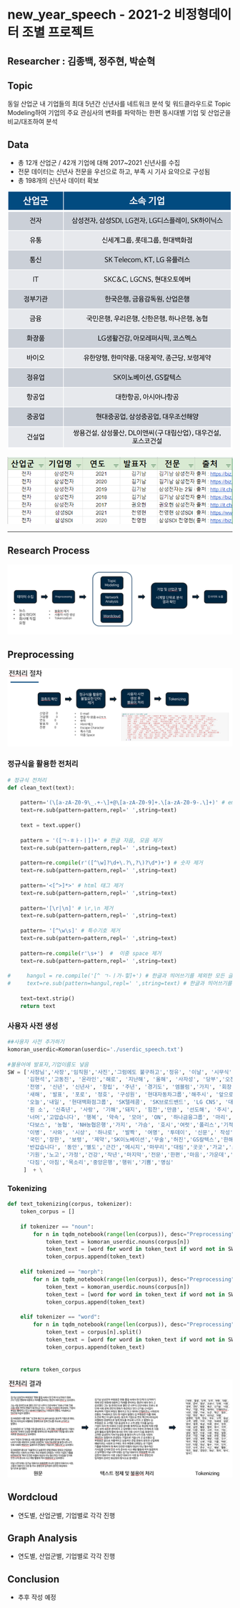 # new_year_speech - 2021-2 비정형데이터 조별 프로젝트

## Researcher : 김종백, 정주현, 박순혁

## Topic

동일 산업군 내 기업들의 최대 5년간 신년사를 네트워크 분석 및 워드클라우드로 Topic Modeling하여 기업의 주요 관심사의 변화를 파악하는 한편 동시대별 기업 및 산업군을 비교/대조하여 분석

## Data

- 총 12개 산업군 / 42개 기업에 대해 2017~2021 신년사를 수집
- 전문 데이터는 신년사 전문을 우선으로 하고, 부족 시 기사 요약으로 구성됨
- 총 198개의 신년사 데이터 확보

![collected](README.assets/collected.png)

![dataset](README.assets/dataset.png)

----------------

## Research Process

![process](README.assets/process.PNG)

## Preprocessing

![](README.assets/preprocess.PNG)

### 정규식을 활용한 전처리

```python
# 정규식 전처리
def clean_text(text):    
    
    pattern='(\[a-zA-Z0-9\_.+-\]+@\[a-zA-Z0-9]+.\[a-zA-Z0-9-.\]+)' # email제거
    text=re.sub(pattern=pattern,repl=' ',string=text)
    
    text = text.upper()
    
    pattern = '([ㄱ-ㅎㅏ-ㅣ])+' # 한글 자음, 모음 제거
    text=re.sub(pattern=pattern,repl=' ',string=text)
    
    pattern=re.compile(r'([^\w]?\d+\.?\,?\)?\d*)+') # 숫자 제거
    text=re.sub(pattern=pattern,repl=' ',string=text)
    
    pattern='<[^>]*>' # html 태그 제거
    text=re.sub(pattern=pattern,repl=' ',string=text)
    
    pattern='[\r|\n]' # \r,\n 제거
    text=re.sub(pattern=pattern,repl=' ',string=text)
    
    pattern= '[^\w\s]' # 특수기호 제거
    text=re.sub(pattern=pattern,repl=' ',string=text)
    
    pattern=re.compile(r'\s+')  #  이중 space 제거
    text=re.sub(pattern=pattern,repl=' ',string=text)

#     hangul = re.compile('[^ ㄱ-ㅣ가-힣]+') # 한글과 띄어쓰기를 제외한 모든 글자
#     text=re.sub(pattern=hangul,repl=' ',string=text) # 한글과 띄어쓰기를 제외한 모든 부분을 제거
    
    text=text.strip()
    return text
```

### 사용자 사전 생성

```python
##사용자 사전 추가하기
komoran_userdic=Komoran(userdic='./userdic_speech.txt')

#불용어에 발표자,기업이름도 넣음
SW = ['사장님','사장','임직원','사진','그럼에도 불구하고','정유', '이날', '시무식', '대표', '이사','부회장',
      '김현석','고동진', '온라인','해로', '지난해', '올해', '사자성', '당부','오전','경기', '수원', '삼성', '포스트',
      '전영', '신년', '신년사', '창립', '주년', '경기도', '엠블럼','가지', '회장', '더 가까이', '여러분', '안녕하십니까',
      '새해', '발표', '포로', '정호', '구성원', '현대자동차그룹','해주시', '앞으로', '그룹', '나가야', '경자', '니다',
      '오늘','내일', '현대백화점그룹', 'SK텔레콤', 'SK브로드밴드', 'LG CNS', '대로', '모두', '감사', '가족', '친애',
      '흰 소', '신축년', '사랑', '기해','돼지', '힘찬','만큼', '선도해', '주시', '은행장', '출처', '신아일보', '신한',
      '너머','고맙습니다', '행복', '약속', '모아', 'ON', '하나금융그룹', '마리', '직원', '한마음', '다운', '뉴스',
      '다보스', '농협', 'NH농협은행','가지', '가슴', '호시','여럿','폴리스','기적을','때문','가와', '장이','자리',
      '이병', '사와', '시상', '하나로', '발짝', '여명', '투데이', '신문',' 작성', '기사', '종수','열자', '승호', '우선시',
      '국민','장한', '보령', '제약','SK이노베이션','무술','허진','GS칼텍스','한해','예년','라고','한진그룹','현대중공업그룹',
      '반갑습니다', '동안','별도','근간','메시지','마무리','대림','곳곳','가교','스키','팍스','아무것','금년','강조',
      '기원','노고','가정','건강','작년','마지막','전문','한편','마음','가운데','최근','정도','향후','자랑','그동안',
      '다짐','아침','목소리','중앙은행','행위','기쁨','명심'
     ]  + \
```

### Tokenizing

```python
def text_tokenizing(corpus, tokenizer):
    token_corpus = []

    if tokenizer == "noun":
        for n in tqdm_notebook(range(len(corpus)), desc="Preprocessing"):
            token_text = komoran_userdic.nouns(corpus[n])
            token_text = [word for word in token_text if word not in SW and len(word) > 1]
            token_corpus.append(token_text)

    elif tokenized == "morph":
        for n in tqdm_notebook(range(len(corpus)), desc="Preprocessing"):
            token_text = komoran_userdic.nouns(corpus[n])
            token_text = [word for word in token_text if word not in SW and len(word) > 1]
            token_corpus.append(token_text)

    elif tokenizer == "word":
        for n in tqdm_notebook(range(len(corpus)), desc="Preprocessing"):
            token_text = corpus[n].split()
            token_text = [word for word in token_text if word not in SW and len(word) > 1]
            token_corpus.append(token_text)

        
    return token_corpus
```

![](README.assets/after_preprocess.PNG)

## Wordcloud

- 연도별, 산업군별, 기업별로 각각 진행

## Graph Analysis

- 연도별, 산업군별, 기업별로 각각 진행

## Conclusion

- 추후 작성 예정

